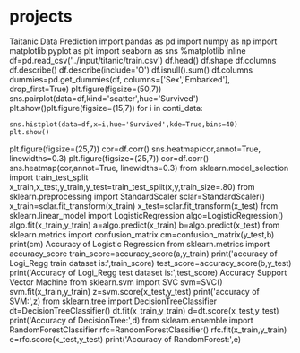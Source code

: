 # projects
Taitanic Data Prediction
import pandas as pd
import numpy as np
import matplotlib.pyplot as plt
import seaborn as sns
%matplotlib inline
df=pd.read_csv('../input/titanic/train.csv')
df.head()
df.shape
df.columns
df.describe()
df.describe(include='O') 
df.isnull().sum()
df.columns
dummies=pd.get_dummies(df, columns=['Sex','Embarked'], drop_first=True)
plt.figure(figsize=(50,7))
sns.pairplot(data=df,kind='scatter',hue='Survived')
plt.show()plt.figure(figsize=(15,7))
for i in conti_data:
    
    sns.histplot(data=df,x=i,hue='Survived',kde=True,bins=40)
    plt.show()
plt.figure(figsize=(25,7))
cor=df.corr()
sns.heatmap(cor,annot=True, linewidths=0.3)
plt.figure(figsize=(25,7))
cor=df.corr()
sns.heatmap(cor,annot=True, linewidths=0.3)
from sklearn.model_selection import train_test_split
x_train,x_test,y_train,y_test=train_test_split(x,y,train_size=.80)
from sklearn.preprocessing import StandardScaler
sclar=StandardScaler()
x_train=sclar.fit_transform(x_train)
x_test=sclar.fit_transform(x_test)
from sklearn.linear_model import LogisticRegression
algo=LogisticRegression()
algo.fit(x_train,y_train)
a=algo.predict(x_train)
b=algo.predict(x_test)
from sklearn.metrics import confusion_matrix
cm=confusion_matrix(y_test,b)
print(cm)
Accuracy of Logistic Regression
from sklearn.metrics import accuracy_score
train_score=accuracy_score(a,y_train)
print('accuracy of Logi_Regg train dataset is:',train_score)
test_score=accuracy_score(b,y_test)
print('Accuracy of Logi_Regg test dataset is:',test_score)
Accuracy Support Vector Machine
from sklearn.svm import SVC
svm=SVC()
svm.fit(x_train,y_train)
z=svm.score(x_test,y_test)
print('accuracy of SVM:',z)
from sklearn.tree import DecisionTreeClassifier
dt=DecisionTreeClassifier()
dt.fit(x_train,y_train)
d=dt.score(x_test,y_test)
print('Accuracy of DecisionTree:',d)
from sklearn.ensemble import RandomForestClassifier
rfc=RandomForestClassifier()
rfc.fit(x_train,y_train)
e=rfc.score(x_test,y_test)
print('Accuracy of RandomForest:',e)

